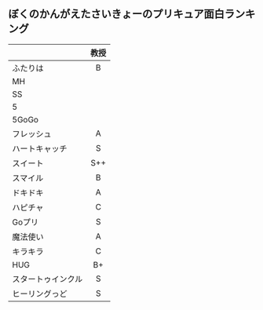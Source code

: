 ## ぼくのかんがえたさいきょーのプリキュア面白ランキング  

| |教授
|---|:---:|
|ふたりは|B|
|MH||
|SS||
|5||
|5GoGo||
|フレッシュ|A|
|ハートキャッチ|S|
|スイート|S++|
|スマイル|B|
|ドキドキ|A|
|ハピチャ|C|
|Goプリ|S|
|魔法使い|A|
|キラキラ|C|
|HUG|B+|
|スタートゥインクル|S|
|ヒーリングっど|S|
